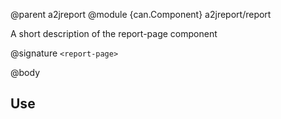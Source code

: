 @parent a2jreport
@module {can.Component} a2jreport/report <report-page>

A short description of the report-page component

@signature `<report-page>`

@body

## Use

